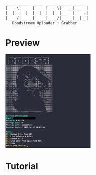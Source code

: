```
____  _____ _____ ____  _____ _____ 
|    \|     |     |    \|   __| __  |
|  |  |  |  |  |  |  |  |__   |    -|
|____/|_____|_____|____/|_____|__|__|
   Doodstream Uploader + Grabber
```
# Preview
<img width="auto" height="300px" src="Screenshot_2024-02-11-09-47-31-327_com.termux-edit-picsay.jpg">

# Tutorial
